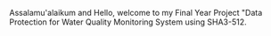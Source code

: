 Assalamu'alaikum and Hello, welcome to my Final Year Project "Data Protection for Water Quality Monitoring System using SHA3-512.
